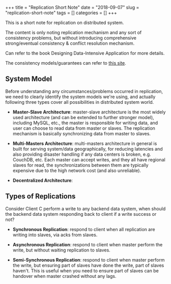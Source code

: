 +++
title = "Replication Short Note"
date = "2018-09-07"
slug = "replication-short-note"
tags = []
categories = []
+++

This is a short note for replication on distributed system.

The content is only noting replication mechanism and any sort of consistency problems,
but without introducing comprehensive strong/eventual consistency & conflict resolution mechanism.

Can refer to the book Designing Data-Intensive Application for more details.

The consistency models/guarantees can refer to [this site](https://jepsen.io/consistency).

## System Model

Before understanding any circumstances/problems occurred in replication, we need to clearly identify the system models we're using, and actually following three types cover all possibilities in distributed system world.

* **Master-Slave Architecture**: master-slave architecture is the most widely used architecture (and can be extended to further stronger model), including MySQL, etc., the master is responsible for writing data, and user can choose to read data from master or slaves. The replication mechanism is basically synchronizing data from master to slaves.

* **Multi-Masters Architecture**: multi-masters architecture in general is built for serving system/data geographically, for reducing latencies and also providing disaster handling if any data centers is broken, e.g. CouchDB, etc. Each master can accept writes, and they all have regional slaves for read, the synchronizations between them are typically expensive due to the high network cost (and also unreliable).

* **Decentralized Architecture**: 

## Types of Replications

Consider Client C perform a write to any backend data system, when should the backend data system responding back to client if a write success or not?

* **Synchronous Replication**: respond to client when all replication are writing into slaves, via acks from slaves.

* **Asynchronous Replication**: respond to client when master perform the write, but without waiting replication to slaves.

* **Semi-Synchronous Replication**: respond to client when master perform the write, but ensuring part of slaves have done the write, part of slaves haven't. This is useful when you need to ensure part of slaves can be handover when master crashed without any lags.

